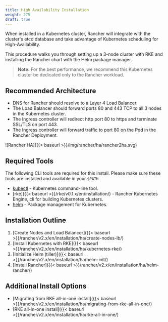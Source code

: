 ```yaml
---
title: High Availability Installation
weight: 275
draft: true
---
```


When installed in a Kubernetes cluster, Rancher will integrate with the cluster's etcd database and take advantage of Kubernetes scheduling for High-Availability.

This procedure walks you through setting up a 3-node cluster with RKE and installing the Rancher chart with the Helm package manager.

> **Note:** For the best performance, we recommend this Kubernetes cluster be dedicated only to the Rancher workload.

## Recommended Architecture

* DNS for Rancher should resolve to a Layer 4 Load Balancer
* The Load Balancer should forward ports 80 and 443 TCP to all 3 nodes in the Kubernetes cluster.
* The Ingress controller will redirect http port 80 to https and terminate SSL/TLS on port 443.
* The Ingress controller will forward traffic to port 80 on the Pod in the Rancher Deployment.

![Rancher HA]({{< baseurl >}}/img/rancher/ha/rancher2ha.svg)

## Required Tools

The following CLI tools are required for this install. Please make sure these tools are installed and available in your `$PATH`

* [kubectl](https://kubernetes.io/docs/tasks/tools/install-kubectl/#install-kubectl) - Kubernetes command-line tool.
* [rke]({{< baseurl >}}/rke/v0.1.x/en/installation/) - Rancher Kubernetes Engine, cli for building Kubernetes clusters.
* [helm](https://docs.helm.sh/using_helm/#installing-helm) - Package management for Kubernetes.

## Installation Outline

1. [Create Nodes and Load Balancer]({{< baseurl >}}/rancher/v2.x/en/installation/ha/create-nodes-lb/)
1. [Install Kubernetes with RKE]({{< baseurl >}}/rancher/v2.x/en/installation/ha/kubernetes-rke/)
1. [Initialize Helm (tiller)]({{< baseurl >}}/rancher/v2.x/en/installation/ha/helm-init/)
1. [Install Rancher]({{< baseurl >}}/rancher/v2.x/en/installation/ha/helm-rancher/)

## Additional Install Options

* [Migrating from RKE all-in-one install]({{< baseurl >}}/rancher/v2.x/en/installation/ha/migrating-from-rke-all-in-one/)
* [RKE all-in-one install]({{< baseurl >}}/rancher/v2.x/en/installation/ha/rke-all-in-one/)